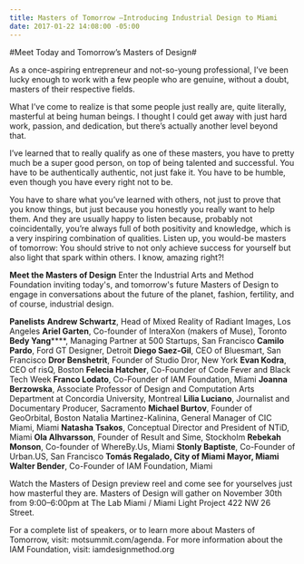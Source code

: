 ```yaml
---
title: Masters of Tomorrow —Introducing Industrial Design to Miami
date: 2017-01-22 14:08:00 -05:00
---
```


#Meet Today and Tomorrow’s Masters of Design#

As a once-aspiring entrepreneur and not-so-young professional, I’ve been lucky enough to work with a few people who are genuine, without a doubt, masters of their respective fields.

What I’ve come to realize is that some people just really are, quite literally, masterful at being human beings. I thought I could get away with just hard work, passion, and dedication, but there’s actually another level beyond that.

I’ve learned that to really qualify as one of these masters, you have to pretty much be a super good person, on top of being talented and successful. You have to be authentically authentic, not just fake it. You have to be humble, even though you have every right not to be.

You have to share what you’ve learned with others, not just to prove that you know things, but just because you honestly you really want to help them. And they are usually happy to listen because, probably not coincidentally, you’re always full of both positivity and knowledge, which is a very inspiring combination of qualities.
Listen up, you would-be masters of tomorrow: You should strive to not only achieve success for yourself but also light that spark within others. I know, amazing right?!

****Meet the Masters of Design****
Enter the Industrial Arts and Method Foundation inviting today's, and tomorrow's future Masters of Design to engage in conversations about the future of the planet, fashion, fertility, and of course, industrial design.

**Panelists**
**Andrew Schwartz**, Head of Mixed Reality of Radiant Images, Los Angeles
**Ariel Garten**, Co-founder of InteraXon (makers of Muse), Toronto
**Bedy Yang******, Managing Partner at 500 Startups, San Francisco
**Camilo Pardo**, Ford GT Designer, Detroit
**Diego Saez-Gil**, CEO of Bluesmart, San Francisco
**Dror Benshetrit**, Founder of Studio Dror, New York
**Evan Kodra**, CEO of risQ, Boston
**Felecia Hatcher**, Co-Founder of Code Fever and Black Tech Week
**Franco Lodato**, Co-Founder of IAM Foundation, Miami
**Joanna Berzowska**, Associate Professor of Design and Computation Arts Department at Concordia University, Montreal
**Lilia Luciano**, Journalist and Documentary Producer, Sacramento
**Michael Burtov**, Founder of GeoOrbital, Boston
Natalia Martinez-Kalinina, General Manager of CIC Miami, Miami
**Natasha Tsakos**, Conceptual Director and President of NTiD, Miami
**Ola Alhvarsson**, Founder of Result and Sime, Stockholm
**Rebekah Monson**, Co-founder of WhereBy.Us, Miami
**Stonly Baptiste**, Co-Founder of Urban.US, San Francisco
**Tomás Regalado, City of Miami Mayor, Miami
Walter Bender**, Co-Founder of IAM Foundation, Miami

Watch the Masters of Design preview reel and come see for yourselves just how masterful they are. Masters of Design will gather on November 30th from 9:00–6:00pm at The Lab Miami / Miami Light Project 422 NW 26 Street.

For a complete list of speakers, or to learn more about Masters of Tomorrow, visit: motsummit.com/agenda. For more information about the IAM Foundation, visit: iamdesignmethod.org